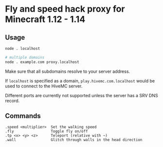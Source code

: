 # Fly and speed hack proxy for Minecraft 1.12 - 1.14

## Usage

```bash
node . localhost

# multiple domains
node . example.com proxy.localhost
```

Make sure that all subdomains resolve to your server address.

If `localhost` is specified as a domain, `play.hivemc.com.localhost` would
be used to connect to the HiveMC server.

Different ports are currently not supported unless the server has a SRV DNS record.

## Commands

```
.speed <multiplier>  Set the walking speed
.fly                 Toggle fly on/off
.tp <x> <y> <z>      Teleport (relative with ~)
.wall                Glitch through walls in the head direction
```
